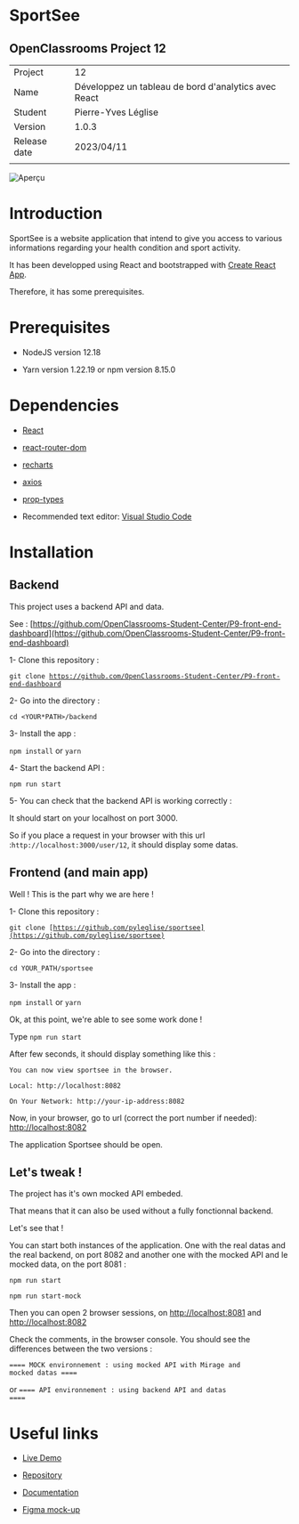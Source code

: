 # SportSee

## OpenClassrooms Project 12

|              |                                                      |
| ------------ | ---------------------------------------------------- |
| Project      | 12                                                   |
| Name         | Développez un tableau de bord d'analytics avec React |
| Student      | Pierre-Yves Léglise                                  |
| Version      | 1.0.3                                                |
| Release date | 2023/04/11                                           |
|              |                                                      |

![Aperçu](https://www.axialdata.net/oc/p12-snapshot.jpg)

# Introduction

SportSee is a website application that intend to give you access to various informations regarding your health condition and sport activity.

It has been developped using React and bootstrapped with [Create React App](https://github.com/facebook/create-react-app).

Therefore, it has some prerequisites.

# Prerequisites

- NodeJS version 12.18

- Yarn version 1.22.19 or npm version 8.15.0

# Dependencies

- [React](https://reactjs.org/)

- [react-router-dom](https://reactrouter.com/web/guides/quick-start)

- [recharts](https://recharts.org/en-US/)

- [axios](https://axios-http.com/)

- [prop-types](https://github.com/facebook/prop-types)

- Recommended text editor: [Visual Studio Code](https://code.visualstudio.com/)

# Installation

## Backend

This project uses a backend API and data.

See : [https://github.com/OpenClassrooms-Student-Center/P9-front-end-dashboard](https://github.com/OpenClassrooms-Student-Center/P9-front-end-dashboard)

1- Clone this repository :

<code>git clone https://github.com/OpenClassrooms-Student-Center/P9-front-end-dashboard</code>

2- Go into the directory :

<code>cd <YOUR\*PATH>/backend</code>

3- Install the app :

<code>npm install</code> or <code>yarn</code>

4- Start the backend API :

<code>npm run start</code>

5- You can check that the backend API is working correctly :

It should start on your localhost on port 3000.

So if you place a request in your browser with this url :<code>http://localhost:3000/user/12</code>, it should display some datas.

## Frontend (and main app)

Well ! This is the part why we are here !

1- Clone this repository :

<code>git clone [https://github.com/pyleglise/sportsee](https://github.com/pyleglise/sportsee)</code>

2- Go into the directory :

<code>cd YOUR_PATH/sportsee</code>

3- Install the app :

<code>npm install</code> or <code>yarn</code>

Ok, at this point, we're able to see some work done !

Type <code>npm run start</code>

After few seconds, it should display something like this :

<code>You can now view sportsee in the browser.\
Local: http://localhost:8082 \
On Your Network: http://your-ip-address:8082</code>

Now, in your browser, go to url (correct the port number if needed): [http://localhost:8082](http://localhost:8082)

The application Sportsee should be open.

## Let's tweak !

The project has it's own mocked API embeded.

That means that it can also be used without a fully fonctionnal backend.

Let's see that !

You can start both instances of the application. One with the real datas and the real backend, on port 8082 and another one with the mocked API and le mocked data, on the port 8081 :

<code>npm run start\
 npm run start-mock</code>

Then you can open 2 browser sessions, on [http://localhost:8081](http://localhost:8081) and [http://localhost:8082](http://localhost:8082)

Check the comments, in the browser console. You should see the differences between the two versions :

<code>==== MOCK environnement : using mocked API with Mirage and mocked datas ==== </code>

or <code>==== API environnement : using backend API and datas ====</code>

# Useful links

- [Live Demo](http://pleglise.free.fr)

- [Repository](https://github.com/pyleglise/sportsee)

- [Documentation](http://pleglise.free.fr/docs/)

- [Figma mock-up](https://www.figma.com/file/BMomGVZqLZb811mDMShpLu/UI-design-Sportify-FR?node-id=1%3A2)
